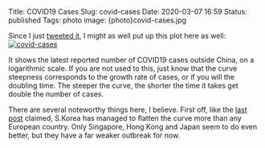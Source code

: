 Title: COVID19 Cases
Slug: covid-cases
Date: 2020-03-07 16:59
Status: published
Tags: photo
image: {photo}covid-cases.jpg

Since I just [tweeted it](https://twitter.com/ivh/status/1236307770678358021), I might as well put up this
plot here as well:
[![covid-cases]({photo}covid-cases.jpg "covid-cases")]({static}/pic/covid-cases.jpg)

It shows the latest reported number of COVID19 cases outside China, on a logarithmic scale. If you are
not used to this, just know that the curve steepness corresponds to the growth rate of cases,
or if you will the doubling time. The steeper the curve, the shorter the time it
takes get double the number of cases.

There are several noteworthy things here, I believe. First off, like the [last post]({filename}are-we-messing-this-up.md) claimed, S.Korea
has managed to flatten the curve more than any European country. Only Singapore, Hong Kong and Japan seem to do even better, but they have
a far weaker outbreak for now.
